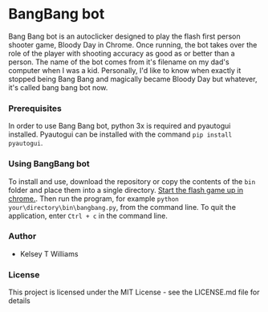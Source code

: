 # BangBang bot

Bang Bang bot is an autoclicker designed to play the flash first person shooter game, Bloody Day in Chrome.  Once running, the bot
takes over the role of the player with shooting accuracy as good as or better than a person.  The name of the bot comes from it's
filename on my dad's computer when I was a kid.  Personally, I'd like to know when exactly it stopped being Bang Bang and
magically became Bloody Day but whatever, it's called bang bang bot now.

### Prerequisites

In order to use Bang Bang bot, python 3x is required and pyautogui installed.  Pyautogui can be installed with the command `pip
install pyautogui`.

### Using BangBang bot

To install and use, download the repository or copy the contents of the `bin` folder and place them into a single directory. 
[Start the flash game up in chrome.](http://www.bngames.com/games/bloody-day-1/full_screen.html). Then run the program, for
example `python your\directory\bin\bangbang.py`, from the command line.  To quit the application, enter `Ctrl + c` in the command
line.

### Author

- Kelsey T Williams

### License

This project is licensed under the MIT License - see the LICENSE.md file for details
